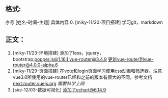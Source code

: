 ## 格式:

序号 [姓名-时间-主题] 具体内容
0. [miky-11/20-项目搭建] 学习git，markdown

## 正文：

1. [miky-11/23-环境搭建] 添加了less，jquery，bootstrap,popper.js@1.16.1,vue-router@3.4.9 
更新vue-router到vue-router@4.0.0-alpha.6
2. [miky-11/29-页面搭建] 在vote和login页面学习使用css动画和筛选器。注意vue3.0所使用的vue-router已经和之前的版本有很大的不同，参考文档[next.router.vuejs.org](https://next.router.vuejs.org/guide/migration/#breaking-changes) *需要科学上网*
3. [siqi-12/03-数据可视化] 添加了echart@6.14.9